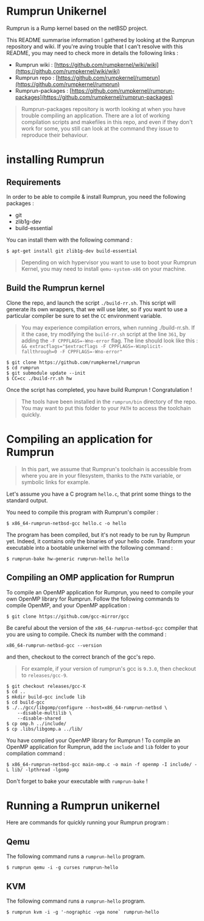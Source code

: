 # Rumprun Unikernel

Rumprun is a Rump kernel based on the netBSD project.

This README summarise information I gathered by looking at the Rumprun repository and wiki. If you're aving trouble that I can't resolve with this README, you may need to check more in details the following links :

* Rumprun wiki : [https://github.com/rumpkernel/wiki/wiki](https://github.com/rumpkernel/wiki/wiki)
* Rumprun repo : [https://github.com/rumpkernel/rumprun](https://github.com/rumpkernel/rumprun)
* Rumprun-packages : [https://github.com/rumpkernel/rumprun-packages](https://github.com/rumpkernel/rumprun-packages)

> Rumprun-packages repository is worth looking at when you have trouble compiling an application. There are a lot of working compilation scripts and makefiles in this repo, and even if they don't work for some, you still can look at the command they issue to reproduce their behaviour.

# installing Rumprun

## Requirements

In order to be able to compile & install Rumprun, you need the following packages :

* git
* zlib1g-dev
* build-essential

You can install them with the following command :

```
$ apt-get install git zlib1g-dev build-essential
```

> Depending on wich hypervisor you want to use to boot your Rumprun Kernel, you may need to install `qemu-system-x86` on your machine.

## Build the Rumprun kernel

Clone the repo, and launch the script `./build-rr.sh`. This script will generate its own wrappers, that we will use later, so if you want to use a particular compiler be sure to set the `CC` environment variable.

> You may experience compilation errors, when running ./build-rr.sh. If it the case, try modifying the `build-rr.sh` script at the line `361`, by adding the `-F CPPFLAGS=-Wno-error` flag. The line should look like this : ```&& extracflags="$extracflags -F CPPFLAGS=-Wimplicit-fallthrough=0 -F CPPFLAGS=-Wno-error"```

```
$ git clone https://github.com/rumpkernel/rumprun
$ cd rumprun
$ git submodule update --init
$ CC=cc ./build-rr.sh hw
```

Once the script has completed, you have build Rumprun ! Congratulation !

> The tools have been installed in the `rumprun/bin` directory of the repo. You may want to put this folder to your `PATH` to access the toolchain quickly.


# Compiling an application for Rumprun

> In this part, we assume that Rumprun's toolchain is accessible from where you are in your filesystem, thanks to the `PATH` variable, or symbolic links for example.

Let's assume you have a C program `hello.c`, that print some things to the standard output.

You need to compile this program with Rumprun's compiler :

```
$ x86_64-rumprun-netbsd-gcc hello.c -o hello
```

The program has been compiled, but it's not ready to be run by Rumprun yet. Indeed, it contains only the binaries of your hello code. Transform your executable into a bootable unikernel with the following command :

```
$ rumprun-bake hw-generic rumprun-hello hello
```

## Compiling an OMP application for Rumprun

To compile an OpenMP application for Rumprun, you need to compile your own OpenMP library for Rumprun. Follow the following commands to compile OpenMP, and your OpenMP application :

```
$ git clone https://github.com/gcc-mirror/gcc
```

Be careful about the version of the `x86_64-rumprun-netbsd-gcc` compiler that you are using to compile. Check its number with the command :
```
x86_64-rumprun-netbsd-gcc --version
```
and then, checkout to the correct branch of the gcc's repo.

> For example, if your version of rumprun's gcc is `9.3.0`, then checkout to `releases/gcc-9`.

```
$ git checkout releases/gcc-X
$ cd ..
$ mkdir build-gcc include lib
$ cd build-gcc
$ ./../gcc/libgomp/configure --host=x86_64-rumprun-netbsd \
    --disable-multilib \
    --disable-shared
$ cp omp.h ../include/
$ cp .libs/libgomp.a ../lib/
```

You have compiled your OpenMP library for Rumprun !
To compile an OpenMP application for Rumprun, add the `include` and `lib` folder to your compilation command :

```
$ x86_64-rumprun-netbsd-gcc main-omp.c -o main -f openmp -I include/ -L lib/ -lpthread -lgomp
```

Don't forget to bake your executable with `rumprun-bake` !

# Running a Rumprun unikernel

Here are commands for quickly running your Rumprun program :

## Qemu

The following command runs a `rumprun-hello` program.
```
$ rumprun qemu -i -g curses rumprun-hello
```

## KVM

The following command runs a `rumprun-hello` program.
```
$ rumprun kvm -i -g '-nographic -vga none` rumprun-hello
```

